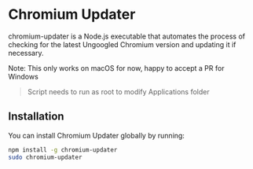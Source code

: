 # Chromium Updater

chromium-updater is a Node.js executable that automates the process of checking for the latest Ungoogled Chromium version and updating it if necessary.

Note: This only works on macOS for now, happy to accept a PR for Windows

>Script needs to run as root to modify Applications folder

## Installation

You can install Chromium Updater globally by running:
```bash
npm install -g chromium-updater
sudo chromium-updater
```